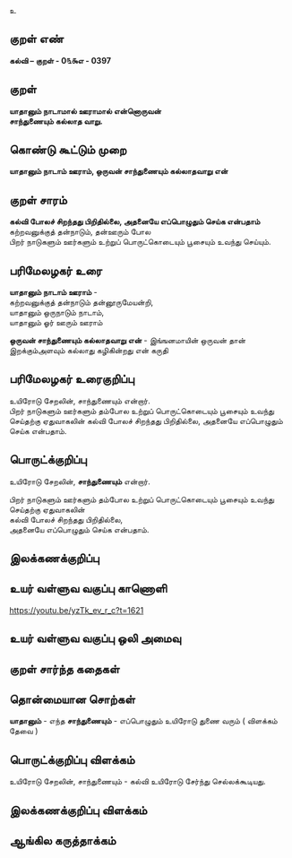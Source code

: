 உ

## குறள் எண் 

**கல்வி – குறள் - 0௩௯எ - 0397**  

## குறள் 

**யாதானும் நாடாமால் ஊராமால் என்னொருவன்  
சாந்துணையும் கல்லாத வாறு.**

## கொண்டு கூட்டும் முறை

**யாதானும் நாடாம் ஊராம், ஒருவன் சாந்துணையும் கல்லாதவாறு என்**

## குறள் சாரம் 

**கல்வி போலச் சிறந்தது பிறிதில்லை, அதனையே எப்பொழுதும் செய்க என்பதாம்**  
கற்றவனுக்குத் தன்நாடும், தன்ஊரும் போல  
பிறர் நாடுகளும் ஊர்களும் உற்றுப் பொருட்கொடையும் பூசையும் உவந்து செய்யும்.  

## பரிமேலழகர் உரை

**யாதானும் நாடாம் ஊராம்** -  
கற்றவனுக்குத் தன்நாடும் தன்னூருமேயன்றி,  
யாதானும் ஒருநாடும் நாடாம்,  
யாதானும் ஓர் ஊரும் ஊராம்  

**ஒருவன் சாந்துணையும் கல்லாதவாறு என்** - இங்ஙனமாயின் ஒருவன் தான் இறக்கும்அளவும் கல்லாது கழிகின்றது என் கருதி

## பரிமேலழகர் உரைகுறிப்பு   

உயிரோடு சேறலின், சாந்துணையும் என்றார்.  
பிறர் நாடுகளும் ஊர்களும் தம்போல உற்றுப் பொருட்கொடையும் பூசையும் உவந்து செய்தற்கு ஏதுவாகலின் கல்வி போலச் சிறந்தது பிறிதில்லை, அதனையே எப்பொழுதும் செய்க என்பதாம்.   

## பொருட்க்குறிப்பு 

உயிரோடு சேறலின், **சாந்துணையும்** என்றார்.  

பிறர் நாடுகளும் ஊர்களும் தம்போல உற்றுப் பொருட்கொடையும் பூசையும் உவந்து செய்தற்கு ஏதுவாகலின்  
கல்வி போலச் சிறந்தது பிறிதில்லை,  
அதனையே எப்பொழுதும் செய்க என்பதாம்.   

## இலக்கணக்குறிப்பு  


## உயர் வள்ளுவ வகுப்பு காணொளி

https://youtu.be/yzTk_ev_r_c?t=1621

## உயர் வள்ளுவ வகுப்பு ஒலி அமைவு 

 
## குறள் சார்ந்த கதைகள் 


## தொன்மையான சொற்கள்

**யாதானும்** - எந்த 
**சாந்துணையும்** - எப்பொழுதும் உயிரோடு துணை வரும்   ( விளக்கம் தேவை )

## பொருட்க்குறிப்பு விளக்கம்

உயிரோடு சேறலின், சாந்துணையும் - கல்வி உயிரோடு சேர்ந்து செல்லக்கூடியது.  

## இலக்கணக்குறிப்பு விளக்கம்


## ஆங்கில கருத்தாக்கம் 


